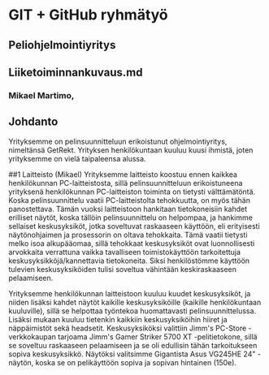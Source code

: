 # GIT + GitHub ryhmätyö
## Peliohjelmointiyritys
## Liiketoiminnankuvaus.md


### Mikael Martimo, 


## Johdanto

Yrityksemme on pelinsuunnitteluun erikoistunut ohjelmointiyritys, nimeltänsä GetRekt. Yrityksen henkilökuntaan kuuluu kuusi ihmistä, joten yrityksemme on vielä taipaleensa alussa.



##1 Laitteisto (Mikael)
Yrityksemme laitteisto koostuu ennen kaikkea henkilökunnan PC-laitteistosta, sillä pelinsuunnitteluun erikoistuneena yrityksenä henkilökunnan PC-laitteiston toiminta on tietysti välttämätöntä. Koska pelinsuunnittelu vaatii PC-laitteistolta tehokkuutta, on myös tähän panostettava. Tämän vuoksi laitteistoon hankitaan tietokoneisiin kahdet erilliset näytöt, koska tällöin pelinsuunnittelu on helpompaa, ja hankimme sellaiset keskusyksiköt, jotka soveltuvat raskaaseen käyttöön, eli erityisesti näytönohjaimen ja prosessorin on oltava tehokkaita. Tämä vaatii tietysti melko isoa alkupääomaa, sillä tehokkaat keskusyksiköt ovat luonnollisesti arvokkaita verrattuna vaikka tavalliseen toimistokäyttöön tarkoitettuja keskusyksikköjä/kannettavia tietokoneita. Siksi henkilöstömme käyttöön tulevien keskusyksiköiden tulisi soveltua vähintään keskiraskaaseen pelaamiseen.

Yrityksemme henkilökunnan laitteistoon kuuluu kuudet keskusyksiköt, ja niiden lisäksi kahdet näytöt kaikille keskusyksiköille (kaikille henkilökuntaan kuuluville), sillä se helpottaa työntekoa huomattavasti pelinsuunnittelussa. Lisäksi mukaan kuuluu tietenkin kaikkiin keskusyksiköihin hiiret ja näppäimistöt sekä headsetit. Keskusyksiköksi valittiin Jimm's PC-Store -verkkokaupan tarjoama Jimm's Gamer Striker 5700 XT -pelitietokone, sillä se soveltuu raskaaseen pelaamiseen ja se oli edullisin tähän tarkoitukseen sopiva keskusyksikkö. Näytöksi valitsimme Gigantista Asus VG245HE 24" -näytön, koska se on pelikäyttöön sopiva ja sopivan hintainen (150e).